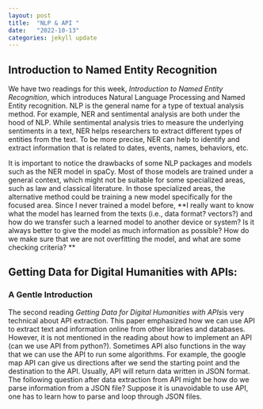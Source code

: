 ```yaml
---
layout: post
title:  "NLP & API "
date:   "2022-10-13"
categories: jekyll update
---
```

## Introduction to Named Entity Recognition ##

We have two readings for this week, *Introduction to Named Entity Recognition*, which introduces Natural Language Processing and Named Entity recognition. NLP is the general name for a type of textual analysis method. For example, NER and sentimental analysis are both under the hood of NLP. While sentimental analysis tries to measure the underlying sentiments in a text, NER helps researchers to extract different types of entities from the text. To be more precise, NER can help to identify and extract information that is related to dates, events, names, behaviors, etc.   

It is important to notice the drawbacks of some NLP packages and models such as the NER model in spaCy. Most of those models are trained under a general context, which might not be suitable for some specialized areas, such as law and classical literature. In those specialized areas, the alternative method could be training a new model specifically for the focused area. Since I never trained a model before, **I really want to know what the model has learned from the texts (i.e., data format? vectors?) and how do we transfer such a learned model to another device or system? Is it always better to give the model as much information as possible? How do we make sure that we are not overfitting the model, and what are some checking criteria? **  
## Getting Data for Digital Humanities with APIs: ##
### A Gentle Introduction ###
The second reading *Getting Data for Digital Humanities with APIs*is very technical about API extraction. This paper emphasized how we can use API to extract text and information online from other libraries and databases. However, it is not mentioned in the reading about how to implement an API (can we use API from python?). Sometimes API also functions in the way that we can use the API to run some algorithms.  For example, the google map API can give us directions after we send the starting point and the destination to the API. Usually, API will return data written in JSON format. The following question after data extraction from API might be how do we parse information from a JSON file? Suppose it is unavoidable to use API, one has to learn how to parse and loop through JSON files.   